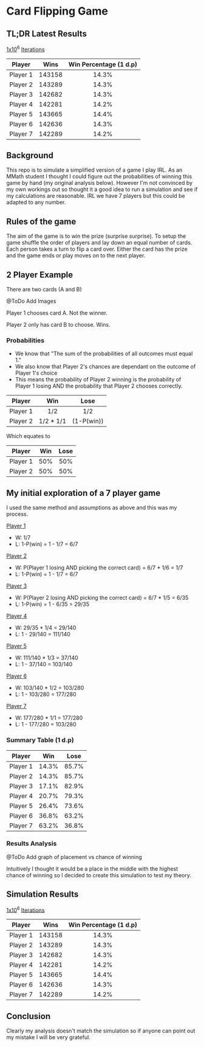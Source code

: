 # Card Flipping Game

## TL;DR Latest Results

<u>1x10</u><sup>6</sup> <u>Iterations</u>

| Player    |Wins   |Win Percentage (1 d.p)| 
| :--------:|:-----:|:------------:|
| Player 1  |143158 | 14.3%        |
| Player 2  |143289 | 14.3%        |
| Player 3  |142682 | 14.3%        |
| Player 4  |142281 | 14.2%        |
| Player 5  |143665 | 14.4%        |
| Player 6  |142636 | 14.3%        |
| Player 7  |142289 | 14.2%        |

## Background

This repo is to simulate a simplified version of a game I play IRL. As an MMath student I thought I could figure out the probabilities of winning this game by hand (my original analysis below). However I'm not convinced by my own workings out so thought it a good idea to run a simulation and see if my calculations are reasonable. IRL we have 7 players but this could be adapted to any number.

## Rules of the game

The aim of the game is to win the prize (surprise surprise). To setup the game shuffle the order of players and lay down an equal number of cards. Each person takes a turn to flip a card over. Either the card has the prize and the game ends or play moves on to the next player.

## 2 Player Example 

There are two cards (A and B)

@ToDo Add Images

Player 1 chooses card A. Not the winner.

Player 2 only has card B to choose. Wins.

### Probabilities

- We know that "The sum of the probabilities of all outcomes must equal 1."
- We also know that Player 2's chances are dependant on the outcome of Player 1's choice
- This means the probability of Player 2 winning is the probability of Player 1 losing AND the probability that Player 2 chooses correctly.

| Player    |Win |Lose | 
| :--------:|:--:|:---:|
| Player 1  |1/2 |1/2 |
| Player 2  |1/2 * 1/1| (1-P(win)) |

Which equates to

| Player    |Win |Lose | 
| :--------:|:--:|:---:|
| Player 1  |50% |50% |
| Player 2  |50%| 50% |

## My initial exploration of a 7 player game
I used the same method and assumptions as above and this was my process.

<u>Player 1</u>
- W: 1/7
- L: 1-P(win) = 1 - 1/7 = 6/7

<u>Player 2</u>
- W: P(Player 1 losing AND picking the correct card) = 6/7 * 1/6 = 1/7
- L: 1-P(win) = 1 - 1/7 = 6/7

<u>Player 3</u>
- W: P(Player 2 losing AND picking the correct card) = 6/7 * 1/5 = 6/35
- L: 1-P(win) = 1 - 6/35 = 29/35

<u>Player 4</u>
- W:  29/35 * 1/4 = 29/140
- L:  1 - 29/140 = 111/140

<u>Player 5</u>
- W:  111/140 * 1/3 = 37/140
- L:  1 - 37/140 = 103/140

<u>Player 6</u>
- W:  103/140 * 1/2 = 103/280
- L:  1 - 103/280 = 177/280

<u>Player 7</u>
- W:  177/280 * 1/1 = 177/280
- L:  1 - 177/280 = 103/280

### Summary Table (1 d.p)

| Player    |Win  |Lose   | 
| :--------:|:---:|:-----:|
| Player 1  |14.3%| 85.7% |
| Player 2  |14.3%| 85.7% |
| Player 3  |17.1%| 82.9% |
| Player 4  |20.7%| 79.3% |
| Player 5  |26.4%| 73.6% |
| Player 6  |36.8%| 63.2% |
| Player 7  |63.2%| 36.8% |

### Results Analysis

@ToDo Add graph of placement vs chance of winning

Intuitively I thought it would be a place in the middle with the highest chance of winning so I decided to create this simulation to test my theory.

## Simulation Results

<u>1x10</u><sup>6</sup> <u>Iterations</u>

| Player    |Wins   |Win Percentage (1 d.p)| 
| :--------:|:-----:|:------------:|
| Player 1  |143158 | 14.3%        |
| Player 2  |143289 | 14.3%        |
| Player 3  |142682 | 14.3%        |
| Player 4  |142281 | 14.2%        |
| Player 5  |143665 | 14.4%        |
| Player 6  |142636 | 14.3%        |
| Player 7  |142289 | 14.2%        |

## Conclusion

Clearly my analysis doesn't match the simulation so if anyone can point out my mistake I will be very grateful.